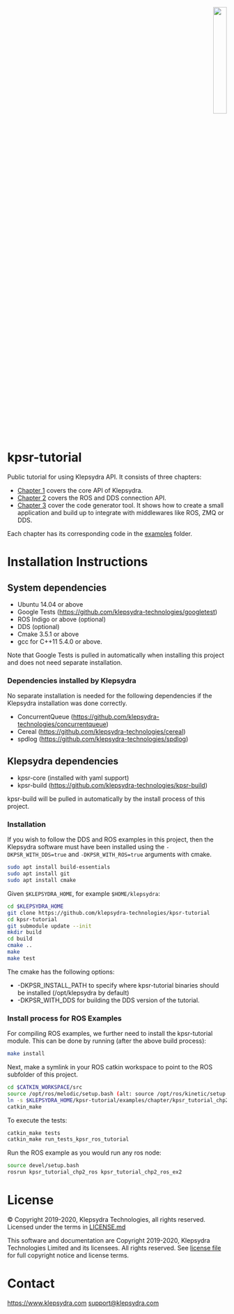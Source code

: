 <p align="right">
  <img width="25%" height="25%"src="./images/klepsydra_logo.jpg">
</p>

# kpsr-tutorial

Public tutorial for using Klepsydra API. It consists of three chapters:

* [Chapter 1](./tutorials/chapter1.md) covers the core API of Klepsydra.
* [Chapter 2](./tutorials/chapter2.md) covers the ROS and DDS connection API.
* [Chapter 3](./tutorials/chapter3.md) cover the code generator tool. It shows how to create a small application and build up to integrate with
middlewares like ROS, ZMQ or DDS.

Each chapter has its corresponding code in the [examples](./examples) folder.

# Installation Instructions

## System dependencies

* Ubuntu 14.04 or above
* Google Tests (<https://github.com/klepsydra-technologies/googletest>)
* ROS Indigo or above (optional)
* DDS (optional)
* Cmake 3.5.1 or above
* gcc for C++11 5.4.0 or above.

Note that Google Tests is pulled in automatically when installing this project and does not need separate installation.

### Dependencies installed by Klepsydra

No separate installation is needed for the following dependencies if the Klepsydra installation was done correctly.

* ConcurrentQueue (<https://github.com/klepsydra-technologies/concurrentqueue>)
* Cereal (<https://github.com/klepsydra-technologies/cereal>)
* spdlog (<https://github.com/klepsydra-technologies/spdlog>)

## Klepsydra dependencies

* kpsr-core (installed with yaml support)
* kpsr-build (<https://github.com/klepsydra-technologies/kpsr-build>)

kpsr-build will be pulled in automatically by the install process of this project.

### Installation

If you wish to follow the DDS and ROS examples in this
project, then the Klepsydra software must have been installed using the
`-DKPSR_WITH_DDS=true` and `-DKPSR_WITH_ROS=true` arguments with cmake.

```bash
sudo apt install build-essentials
sudo apt install git
sudo apt install cmake
```

Given ```$KLEPSYDRA_HOME```, for example ```$HOME/klepsydra```:

```bash
cd $KLEPSYDRA_HOME
git clone https://github.com/klepsydra-technologies/kpsr-tutorial
cd kpsr-tutorial
git submodule update --init
mkdir build
cd build
cmake ..
make
make test
```

The cmake has the following options:

* -DKPSR_INSTALL_PATH to specify where kpsr-tutorial binaries should be installed (/opt/klepsydra by default)
* -DKPSR_WITH_DDS for building the DDS version of the tutorial.

### Install process for ROS Examples

For compiling ROS examples, we further need to install the kpsr-tutorial module. This can be done by running (after the above build process):

```bash
make install
```

Next, make a symlink in your ROS catkin workspace to point to  the ROS subfolder of this project.

```bash
cd $CATKIN_WORKSPACE/src
source /opt/ros/melodic/setup.bash (alt: source /opt/ros/kinetic/setup.bash)
ln -s $KLEPSYDRA_HOME/kpsr-tutorial/examples/chapter/kpsr_tutorial_chp2_ros
catkin_make
```

To execute the tests:

```bash
catkin_make tests
catkin_make run_tests_kpsr_ros_tutorial
```

Run the ROS example as you would run any ros node:

```bash
source devel/setup.bash
rosrun kpsr_tutorial_chp2_ros kpsr_tutorial_chp2_ros_ex2
```

# License

&copy; Copyright 2019-2020, Klepsydra Technologies, all rights reserved. Licensed under the terms in [LICENSE.md](./LICENSE.md)

This software and documentation are Copyright 2019-2020, Klepsydra Technologies
Limited and its licensees. All rights reserved. See [license file](./LICENSE.md) for full copyright notice and license terms.

# Contact

<https://www.klepsydra.com>
support@klepsydra.com
